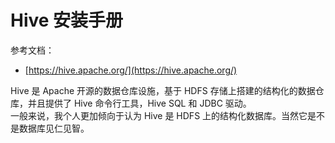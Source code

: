 
# Hive 安装手册
参考文档：

- [https://hive.apache.org/](https://hive.apache.org/)

Hive 是 Apache 开源的数据仓库设施，基于 HDFS 存储上搭建的结构化的数据仓库，并且提供了 Hive 命令行工具，Hive SQL 和 JDBC 驱动。<br />一般来说，我个人更加倾向于认为 Hive 是 HDFS 上的结构化数据库。当然它是不是数据库见仁见智。

